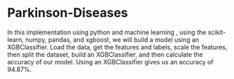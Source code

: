 # Parkinson-Diseases
In this implementation using python and machine learning , using the scikit-learn, numpy, pandas, and xgboost, we will build a model using an XGBClassifier. Load the data, get the features and labels, scale the features, then split the dataset, build an XGBClassifier, and then calculate the accuracy of our model.  Using an XGBClassifier gives us an accuracy of 94.87%.
